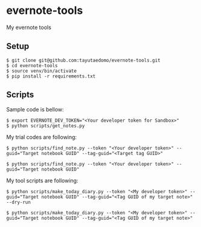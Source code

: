# evernote-tools
My evernote tools

## Setup
```
$ git clone git@github.com:tayutaedomo/evernote-tools.git
$ cd evernote-tools
$ source venv/bin/activate
$ pip install -r requirements.txt
```

## Scripts
Sample code is bellow:
```
$ export EVERNOTE_DEV_TOKEN="<Your developer token for Sandbox>"
$ python scripts/get_notes.py
```

My trial codes are following:
```
$ python scripts/find_note.py --token "<Your developer token>" --guid="Target notebook GUID" --tag-guid="<Target tag GUID>"

$ python scripts/find_note.py --token "<Your developer token>" --guid="Target notebook GUID"
```

My tool scripts are following:
```
$ python scripts/make_today_diary.py --token "<My developer token>" --guid="Target notebook GUID" --tag-guid="<Tag GUID of my target note>" --dry-run

$ python scripts/make_today_diary.py --token "<My developer token>" --guid="Target notebook GUID" --tag-guid="<Tag GUID of my target note>"
```
